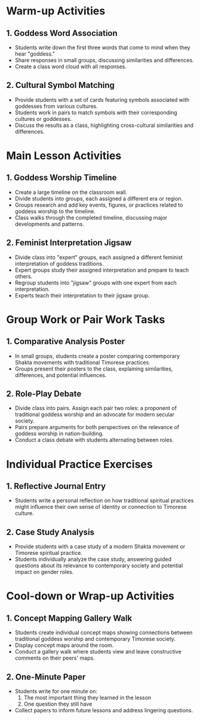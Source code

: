 # Warm-up Activities

## 1. Goddess Word Association

- Students write down the first three words that come to mind when they hear "goddess."
- Share responses in small groups, discussing similarities and differences.
- Create a class word cloud with all responses.

## 2. Cultural Symbol Matching

- Provide students with a set of cards featuring symbols associated with goddesses from various cultures.
- Students work in pairs to match symbols with their corresponding cultures or goddesses.
- Discuss the results as a class, highlighting cross-cultural similarities and differences.

# Main Lesson Activities

## 1. Goddess Worship Timeline

- Create a large timeline on the classroom wall.
- Divide students into groups, each assigned a different era or region.
- Groups research and add key events, figures, or practices related to goddess worship to the timeline.
- Class walks through the completed timeline, discussing major developments and patterns.

## 2. Feminist Interpretation Jigsaw

- Divide class into "expert" groups, each assigned a different feminist interpretation of goddess traditions.
- Expert groups study their assigned interpretation and prepare to teach others.
- Regroup students into "jigsaw" groups with one expert from each interpretation.
- Experts teach their interpretation to their jigsaw group.

# Group Work or Pair Work Tasks

## 1. Comparative Analysis Poster

- In small groups, students create a poster comparing contemporary Shakta movements with traditional Timorese practices.
- Groups present their posters to the class, explaining similarities, differences, and potential influences.

## 2. Role-Play Debate

- Divide class into pairs. Assign each pair two roles: a proponent of traditional goddess worship and an advocate for modern secular society.
- Pairs prepare arguments for both perspectives on the relevance of goddess worship in nation-building.
- Conduct a class debate with students alternating between roles.

# Individual Practice Exercises

## 1. Reflective Journal Entry

- Students write a personal reflection on how traditional spiritual practices might influence their own sense of identity or connection to Timorese culture.

## 2. Case Study Analysis

- Provide students with a case study of a modern Shakta movement or Timorese spiritual practice.
- Students individually analyze the case study, answering guided questions about its relevance to contemporary society and potential impact on gender roles.

# Cool-down or Wrap-up Activities

## 1. Concept Mapping Gallery Walk

- Students create individual concept maps showing connections between traditional goddess worship and contemporary Timorese society.
- Display concept maps around the room.
- Conduct a gallery walk where students view and leave constructive comments on their peers' maps.

## 2. One-Minute Paper

- Students write for one minute on:
  1. The most important thing they learned in the lesson
  2. One question they still have
- Collect papers to inform future lessons and address lingering questions.